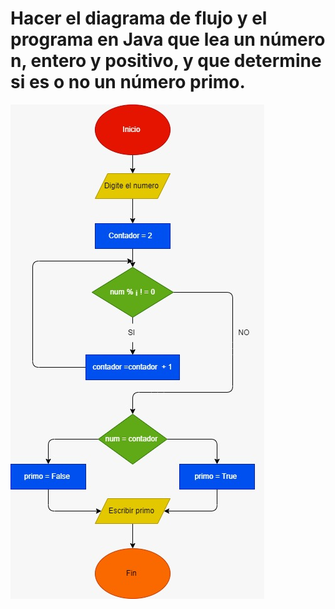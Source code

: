 # Hacer el diagrama de flujo y el programa en Java que lea un número n, entero y positivo, y que determine si es o no un número primo.
![diagrama de flujo](diagrama.jpeg)